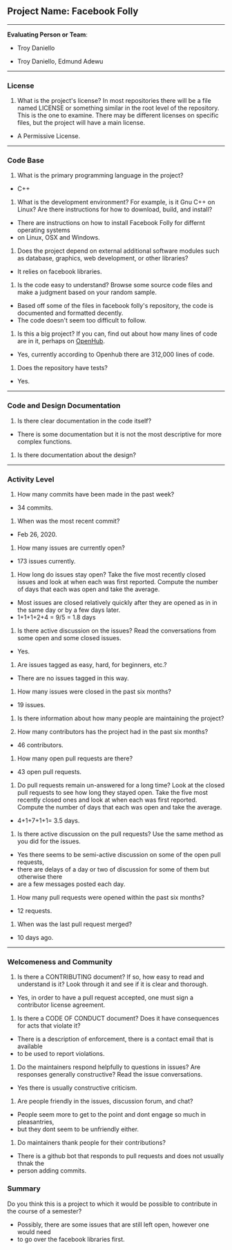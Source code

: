 
## Project Name: Facebook Folly

---

**Evaluating Person or Team**:

* Troy Daniello

* Troy Daniello, Edmund Adewu

---


### License

1. What is the project's license?
In most repositories there will be a file named LICENSE or something similar in
the root level of the repository. This is the one to examine. There may be
different licenses on specific files, but the project will have a main license.  <br>

* A Permissive License.

---

### Code Base


1. What is the primary programming language in the project? <br>

* C++

1. What is the development environment? For example, is it Gnu C++ on Linux?
Are there instructions for how to download, build, and install? <br>

* There are instructions on how to install Facebook Folly for differnt operating systems 
* on Linux, OSX and Windows.

1. Does the project depend on external additional software modules such as
database,  graphics, web development, or other libraries? <br>

 * It relies on facebook libraries.

1. Is the code easy to understand? Browse some source code files and make
a judgment based on your random sample.  <br>

* Based off some of the files in facebook folly's repository, the code is documented and formatted decently.
* The code doesn't seem too difficult to follow.

1. Is this a big project? If you can, find out about how many lines of code
are in it, perhaps on [OpenHub](https://www.openhub.net/).  <br>

* Yes, currently according to Openhub there are 312,000 lines of code.

1. Does the repository have tests? <br>

* Yes.

---

### Code and Design Documentation
1. Is there clear documentation in the code itself? <br>

* There is some documentation but it is not the most descriptive for more complex functions.

1. Is there documentation about the design? <br>

---


### Activity Level


1. How many commits have been made in the past week? <br>

 * 34 commits.

1. When was the most recent commit? <br>

* Feb 26, 2020.

1. How many issues are currently open? <br>

* 173 issues currently.

1. How long do issues stay open?
Take the five most recently closed issues and look at when each was first reported.
Compute the number of days that each was open and take the average.  <br>

* Most issues are closed relatively quickly after they are opened as in in the same day or by a few days later.
* 1+1+1+2+4 = 9/5 = 1.8 days

1. Is there active discussion on the issues?
Read the conversations from some open and some closed issues.  <br>

* Yes.

1. Are issues tagged as easy, hard, for beginners, etc.? <br>

* There are no issues tagged in this way.

1. How many issues were closed in the past six months? <br>

* 19 issues.

1. Is there information about how many people are maintaining the project? <br>

1. How many contributors has the project had in the past six months? <br>

* 46 contributors.

1. How many open pull requests are there? <br>

* 43 open pull requests.

1. Do pull requests remain un-answered for a long time?
Look at the closed pull requests to see how long they stayed open.
Take the five most recently closed ones and look at when each was first reported.
Compute the number of days that each was open and take the average.  <br>

* 4+1+7+1+1= 3.5 days.

1. Is there active discussion on the pull requests?
Use the same method as you did for the issues.  <br>

* Yes there seems to be semi-active discussion on some of the open pull requests, 
* there are delays of a day or two of discussion for some of them but otherwise there 
* are a few messages posted each day.

1. How many pull requests were opened within the past six months? <br>

* 12 requests.

1. When was the last  pull request  merged? <br>

* 10 days ago.

---

### Welcomeness and Community

1. Is there a CONTRIBUTING document? If so, how easy to read and understand is it?
Look through it and see if it is clear and thorough.  <br>

* Yes, in order to have a pull request accepted, one must sign a contributor license agreement.

1. Is there a CODE OF CONDUCT document? Does it have consequences for acts that
violate it? <br>

* There is a description of enforcement, there is a contact email that is available 
* to be used to report violations.

1. Do the maintainers respond helpfully to questions in issues?
Are responses generally constructive?
Read the issue conversations.  <br>

* Yes there is usually constructive criticism.

1. Are people friendly in the issues, discussion forum, and chat? <br> 

* People seem more to get to the point and dont engage so much in pleasantries,
* but they dont seem to be unfriendly either. 

1. Do maintainers thank people for their contributions? <br>

* There is a github bot that responds to pull requests and does not usually thnak the 
* person adding commits.

### Summary
Do you think  this is a project to which it would be possible to contribute in the
course of a semester?

* Possibly, there are some issues that are still left open, however one would need 
* to go over the facebook libraries first.
